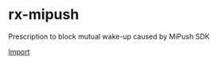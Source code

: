 # rx-mipush
Prescription to block mutual wake-up caused by MiPush SDK

[Import](greenify://greenify.github.io/greenify/rx-mipush)
